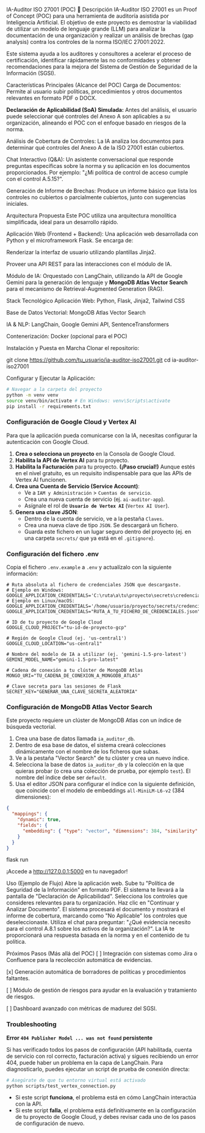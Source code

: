 IA-Auditor ISO 27001 (POC) 🚀
Descripción
IA-Auditor ISO 27001 es un Proof of Concept (POC) para una herramienta de auditoría asistida por Inteligencia Artificial. El objetivo de este proyecto es demostrar la viabilidad de utilizar un modelo de lenguaje grande (LLM) para analizar la documentación de una organización y realizar un análisis de brechas (gap analysis) contra los controles de la norma ISO/IEC 27001:2022.

Este sistema ayuda a los auditores y consultores a acelerar el proceso de certificación, identificar rápidamente las no conformidades y obtener recomendaciones para la mejora del Sistema de Gestión de Seguridad de la Información (SGSI).

Características Principales (Alcance del POC)
Carga de Documentos: Permite al usuario subir políticas, procedimientos y otros documentos relevantes en formato PDF o DOCX.

**Declaración de Aplicabilidad (SoA) Simulada:** Antes del análisis, el usuario puede seleccionar qué controles del Anexo A son aplicables a su organización, alineando el POC con el enfoque basado en riesgos de la norma.

Análisis de Cobertura de Controles: La IA analiza los documentos para determinar qué controles del Anexo A de la ISO 27001 están cubiertos.

Chat Interactivo (Q&A): Un asistente conversacional que responde preguntas específicas sobre la norma y su aplicación en los documentos proporcionados. Por ejemplo: "¿Mi política de control de acceso cumple con el control A.5.15?".

Generación de Informe de Brechas: Produce un informe básico que lista los controles no cubiertos o parcialmente cubiertos, junto con sugerencias iniciales.

Arquitectura Propuesta
Este POC utiliza una arquitectura monolítica simplificada, ideal para un desarrollo rápido.

Aplicación Web (Frontend + Backend): Una aplicación web desarrollada con Python y el microframework Flask. Se encarga de:

Renderizar la interfaz de usuario utilizando plantillas Jinja2.

Proveer una API REST para las interacciones con el módulo de IA.

Módulo de IA: Orquestado con LangChain, utilizando la API de Google Gemini para la generación de lenguaje y **MongoDB Atlas Vector Search** para el mecanismo de Retrieval-Augmented Generation (RAG).

Stack Tecnológico
Aplicación Web: Python, Flask, Jinja2, Tailwind CSS

Base de Datos Vectorial: MongoDB Atlas Vector Search

IA & NLP: LangChain, Google Gemini API, SentenceTransformers

Contenerización: Docker (opcional para el POC)

Instalación y Puesta en Marcha
Clonar el repositorio:

git clone https://github.com/tu_usuario/ia-auditor-iso27001.git
cd ia-auditor-iso27001

Configurar y Ejecutar la Aplicación:

```bash
# Navegar a la carpeta del proyecto
python -m venv venv
source venv/bin/activate # En Windows: venv\Scripts\activate
pip install -r requirements.txt
```

### Configuración de Google Cloud y Vertex AI

Para que la aplicación pueda comunicarse con la IA, necesitas configurar la autenticación con Google Cloud.

1.  **Crea o selecciona un proyecto** en la Consola de Google Cloud.
2.  **Habilita la API de Vertex AI** para tu proyecto.
3.  **Habilita la Facturación** para tu proyecto. **(¡Paso crucial!)** Aunque estés en el nivel gratuito, es un requisito indispensable para que las APIs de Vertex AI funcionen.
4.  **Crea una Cuenta de Servicio (Service Account)**:
    *   Ve a `IAM y Administración` > `Cuentas de servicio`.
    *   Crea una nueva cuenta de servicio (ej. `ai-auditor-app`).
    *   Asígnale el rol de **`Usuario de Vertex AI`** (`Vertex AI User`).
5.  **Genera una clave JSON**:
    *   Dentro de la cuenta de servicio, ve a la pestaña `Claves`.
    *   Crea una nueva clave de tipo `JSON`. Se descargará un fichero.
    *   Guarda este fichero en un lugar seguro dentro del proyecto (ej. en una carpeta `secrets/` que ya está en el `.gitignore`).

### Configuración del fichero .env

Copia el fichero `.env.example` a `.env` y actualízalo con la siguiente información:

```
# Ruta absoluta al fichero de credenciales JSON que descargaste.
# Ejemplo en Windows: GOOGLE_APPLICATION_CREDENTIALS='C:\ruta\a\tu\proyecto\secrets\credenciales.json'
# Ejemplo en Linux/macOS: GOOGLE_APPLICATION_CREDENTIALS='/home/usuario/proyecto/secrets/credenciales.json'
GOOGLE_APPLICATION_CREDENTIALS="RUTA_A_TU_FICHERO_DE_CREDENCIALES.json"

# ID de tu proyecto de Google Cloud
GOOGLE_CLOUD_PROJECT="tu-id-de-proyecto-gcp"

# Región de Google Cloud (ej. 'us-central1')
GOOGLE_CLOUD_LOCATION="us-central1"

# Nombre del modelo de IA a utilizar (ej. 'gemini-1.5-pro-latest')
GEMINI_MODEL_NAME="gemini-1.5-pro-latest"

# Cadena de conexión a tu clúster de MongoDB Atlas
MONGO_URI="TU_CADENA_DE_CONEXION_A_MONGODB_ATLAS"

# Clave secreta para las sesiones de Flask
SECRET_KEY="GENERAR_UNA_CLAVE_SECRETA_ALEATORIA"
```

### Configuración de MongoDB Atlas Vector Search

Este proyecto requiere un clúster de MongoDB Atlas con un índice de búsqueda vectorial.

1.  Crea una base de datos llamada `ia_auditor_db`.
2.  Dentro de esa base de datos, el sistema creará colecciones dinámicamente con el nombre de los ficheros que subas.
3.  Ve a la pestaña "Vector Search" de tu clúster y crea un nuevo índice.
4.  Selecciona la base de datos `ia_auditor_db` y la colección en la que quieras probar (o crea una colección de prueba, por ejemplo `test`). El nombre del índice debe ser `default`.
5.  Usa el editor JSON para configurar el índice con la siguiente definición, que coincide con el modelo de embeddings `all-MiniLM-L6-v2` (384 dimensiones):

```json
{
  "mappings": {
    "dynamic": true,
    "fields": {
      "embedding": { "type": "vector", "dimensions": 384, "similarity": "cosine" }
    }
  }
}
```

flask run

¡Accede a http://127.0.0.1:5000 en tu navegador!

Uso (Ejemplo de Flujo)
Abre la aplicación web.
Sube tu "Política de Seguridad de la Información" en formato PDF.
El sistema te llevará a la pantalla de "Declaración de Aplicabilidad".
Selecciona los controles que consideres relevantes para tu organización.
Haz clic en "Continuar y Analizar Documento".
El sistema procesará el documento y mostrará el informe de cobertura, marcando como "No Aplicable" los controles que deseleccionaste.
Utiliza el chat para preguntar: "¿Qué evidencia necesito para el control A.8.1 sobre los activos de la organización?".
La IA te proporcionará una respuesta basada en la norma y en el contenido de tu política.

Próximos Pasos (Más allá del POC)
[ ] Integración con sistemas como Jira o Confluence para la recolección automática de evidencias.

[x] Generación automática de borradores de políticas y procedimientos faltantes.

[ ] Módulo de gestión de riesgos para ayudar en la evaluación y tratamiento de riesgos.

[ ] Dashboard avanzado con métricas de madurez del SGSI.

### Troubleshooting

**Error `404 Publisher Model ... was not found` persistente**

Si has verificado todos los pasos de configuración (API habilitada, cuenta de servicio con rol correcto, facturación activa) y sigues recibiendo un error 404, puede haber un problema en la capa de LangChain. Para diagnosticarlo, puedes ejecutar un script de prueba de conexión directa:

```bash
# Asegúrate de que tu entorno virtual está activado
python scripts/test_vertex_connection.py
```

*   Si este script **funciona**, el problema está en cómo LangChain interactúa con la API.
*   Si este script **falla**, el problema está definitivamente en la configuración de tu proyecto de Google Cloud, y debes revisar cada uno de los pasos de configuración de nuevo.
